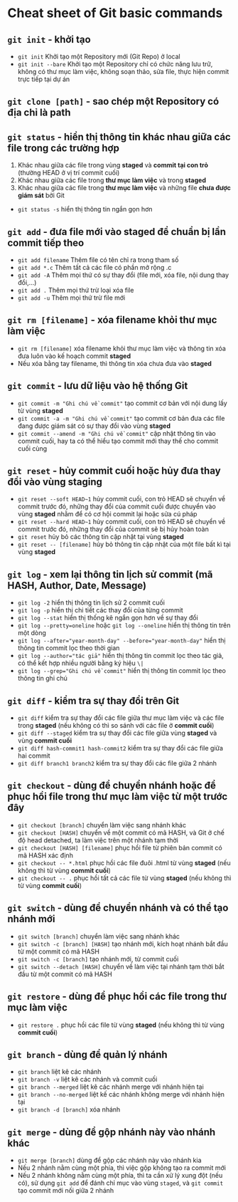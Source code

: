 # Cheat sheet of Git basic commands
## `git init` - khởi tạo
- `git init` Khởi tạo một Repository mới (Git Repo) ở local
- `git init --bare` Khởi tạo một Repository chỉ có chức năng lưu trữ, không có thư mục làm việc, không soạn thảo, sửa file, thực hiện commit trực tiếp tại dự án
## `git clone [path]` - sao chép một Repository có địa chỉ là **path**
## `git status` - hiển thị thông tin khác nhau giữa các file trong các trường hợp
1. Khác nhau giữa các file trong vùng **staged** và **commit tại con trỏ** (thường HEAD ở vị trí commit cuối)
2. Khác nhau giữa các file trong **thư mục làm việc** và trong **staged**
3. Khác nhau giữa các file trong **thư mục làm việc** và những file **chưa được giám sát** bởi Git
- `git status -s` hiển thị thông tin ngắn gọn hơn
## `git add` - đưa file mới vào staged để chuẩn bị lần commit tiếp theo
- `git add filename` Thêm file có tên chỉ ra trong tham số
- `git add *.c` Thêm tất cả các file có phần mở rộng .c
- `git add -A` Thêm mọi thứ có sự thay đổi (file mới, xóa file, nội dung thay đổi,...)
- `git add .` Thêm mọi thứ trừ loại xóa file
- `git add -u` Thêm mọi thứ trừ file mới
## `git rm [filename]` - xóa filename khỏi thư mục làm việc
- `git rm [filename]` xóa filename khỏi thư mục làm việc và thông tin xóa đưa luôn vào kế hoạch commit **staged**
- Nếu xóa bằng tay filename, thì thông tin xóa chưa đưa vào **staged**
## `git commit` - lưu dữ liệu vào hệ thống Git
- `git commit -m "Ghi chú về commit"` tạo commit cơ bản với nội dung lấy từ vùng **staged**
- `git commit -a -m "Ghi chú về commit"` tạo commit cơ bản đưa các file đang được giám sát có sự thay đổi vào vùng **staged**
- `git commit --amend -m "Ghi chú về commit"` cập nhật thông tin vào commit cuối, hay ta có thể hiểu tạo commit mới thay thế cho commit cuối cùng
## `git reset` - hủy commit cuối hoặc hủy đưa thay đổi vào vùng staging
- `git reset --soft HEAD~1` hủy commit cuối, con trỏ HEAD sẽ chuyển về commit trước đó, những thay đổi của commit cuối được chuyển vào vùng **staged** nhằm để có cơ hội commit lại hoặc sửa cú pháp
- `git reset --hard HEAD~1` hủy commit cuối, con trỏ HEAD sẽ chuyển về commit trước đó, những thay đổi của commit sẽ bị hủy hoàn toàn
- `git reset` hủy bỏ các thông tin cập nhật tại vùng **staged**
- `git reset -- [filename]` hủy bỏ thông tin cập nhật của một file bất kì tại vùng **staged**
## `git log` - xem lại thông tin lịch sử commit (mã HASH, Author, Date, Message)
- `git log -2` hiển thị thông tin lịch sử 2 commit cuối
- `git log -p` hiển thị chi tiết các thay đổi của từng commit
- `git log --stat` hiển thị thống kê ngắn gọn hơn về sự thay đổi
- `git log --pretty=oneline` hoặc `git log --oneline` hiển thị thông tin trên một dòng
- `git log --after="year-month-day" --before="year-month-day"` hiển thị thông tin commit lọc theo thời gian
- `git log --author="tác giả"` hiển thị thông tin commit lọc theo tác giả, có thể kết hợp nhiều người bằng ký hiệu `\|`
- `git log --grep="Ghi chú về commit"` hiển thị thông tin commit lọc theo thông tin ghi chú
## `git diff` - kiểm tra sự thay đổi trên Git
- `git diff` kiểm tra sự thay đổi các file giữa thư mục làm việc và các file trong **staged** (nếu không có thì so sánh với các file ở **commit cuối**)
- `git diff --staged` kiểm tra sự thay đổi các file giữa vùng **staged** và vùng **commit cuối**
- `git diff hash-commit1 hash-commit2` kiểm tra sự thay đổi các file giữa hai commit
- `git diff branch1 branch2` kiểm tra sự thay đổi các file giữa 2 nhánh
## `git checkout` - dùng để chuyển nhánh hoặc để phục hồi file trong thư mục làm việc từ một trước đây
- `git checkout [branch]` chuyển làm việc sang nhánh khác
- `git checkout [HASH]` chuyển về một commit có mã HASH, và Git ở chế độ head detached, ta làm việc trên một nhánh tạm thời
- `git checkout [HASH] [filename]` phục hồi file từ phiên bản commit có mã HASH xác định
- `git checkout -- *.html` phục hồi các file đuôi .html từ vùng **staged** (nếu không thì từ vùng **commit cuối**)
- `git checkout -- .` phục hồi tất cả các file từ vùng **staged** (nếu không thì từ vùng **commit cuối**)
## `git switch` - dùng để chuyển nhánh và có thể tạo nhánh mới
- `git switch [branch]` chuyển làm việc sang nhánh khác
- `git switch -c [branch] [HASH]` tạo nhánh mới, kích hoạt nhánh bắt đầu từ một commit có mã HASH
- `git switch -c [branch]` tạo nhánh mới, từ commit cuối
- `git switch --detach [HASH]` chuyển về làm việc tại nhánh tạm thời bắt đầu từ một commit có mã HASH
## `git restore` - dùng để phục hồi các file trong thư mục làm việc
- `git restore .` phục hồi các file từ vùng **staged** (nếu không thì từ vùng **commit cuối**)
## `git branch` - dùng để quản lý nhánh
- `git branch` liệt kê các nhánh
- `git branch -v` liệt kê các nhánh và commit cuối
- `git branch --merged` liệt kê các nhánh merge với nhánh hiện tại
- `git branch --no-merged` liệt kế các nhánh không merge với nhánh hiện tại
- `git branch -d [branch]` xóa nhánh
## `git merge` - dùng để gộp nhánh này vào nhánh khác
- `git merge [branch]` dùng để gộp các nhánh này vào nhánh kia
- Nếu 2 nhánh nằm cùng một phía, thì việc gộp không tạo ra commit mới
- Nếu 2 nhánh không nằm cùng một phía, thì ta cần xử lý xung đột (nếu có), sử dụng `git add` để đánh chỉ mục vào vùng `staged`, và `git commit` tạo commit mới nối giữa 2 nhánh

